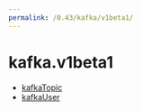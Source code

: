 ```yaml
---
permalink: /0.43/kafka/v1beta1/
---
```


# kafka.v1beta1



* [kafkaTopic](kafkaTopic.md)
* [kafkaUser](kafkaUser.md)
